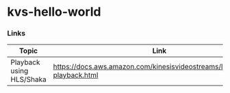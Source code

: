# kvs-hello-world

### Links

| Topic | Link |
| -- | -- |
| Playback using HLS/Shaka | https://docs.aws.amazon.com/kinesisvideostreams/latest/dg/hls-playback.html |
